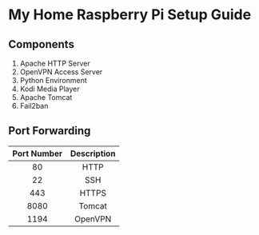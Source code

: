 # My Home Raspberry Pi Setup Guide
## Components
1. Apache HTTP Server
2. OpenVPN Access Server
3. Python Environment
4. Kodi Media Player
5. Apache Tomcat
6. Fail2ban

## Port Forwarding
| Port Number | Description |
| :---: | :---: |
| 80 | HTTP |
| 22 | SSH |
| 443 | HTTPS |
| 8080 | Tomcat |
| 1194 | OpenVPN |
